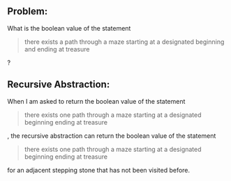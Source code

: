 ## Problem: 
What is the boolean value of the statement

>there exists a path through a maze starting at a designated beginning and ending at treasure

?

## Recursive Abstraction: 
When I am asked to return the boolean value of the statement 

>there exists one path through a maze starting at a designated beginning ending at treasure 

, the recursive abstraction can return the boolean value of the statement 

>there exists one path through a maze starting at a designated beginning ending at treasure

for an adjacent stepping stone that has not been visited before.
